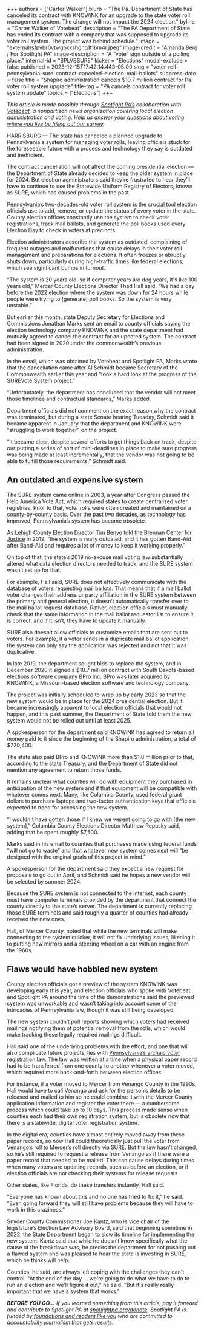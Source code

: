 +++
authors = ["Carter Walker"]
blurb = "The Pa. Department of State has canceled its contract with KNOWiNK for an upgrade to the state voter roll management system. The change will not impact the 2024 election."
byline = "Carter Walker of Votebeat"
description = "The PA Department of State has ended its contract with a company that was supposed to upgrade its voter roll system. The project was behind schedule."
image = "external/sfpvbr0vtwgbxxshghq1t1bm4r.jpeg"
image-credit = "Amanda Berg / For Spotlight PA"
image-description = "A “vote” sign outside of a polling place."
internal-id = "SPLVBSURE"
kicker = "Elections"
modal-exclude = false
published = 2023-12-15T17:42:14.443-05:00
slug = "voter-roll-pennsylvania-sure-contract-canceled-election-mail-ballots"
suppress-date = false
title = "Shapiro administration cancels $10.7 million contract for Pa. voter roll system upgrade"
title-tag = "PA cancels contract for voter roll system update"
topics = ["Elections"]
+++

<em>This article is made possible through </em><a href="https://www.spotlightpa.org/"><em>Spotlight PA’s</em></a><em> collaboration with </em><a href="https://www.votebeat.org/"><em>Votebeat</em></a><em>, a nonpartisan news organization covering local election administration and voting. </em><a href="https://www.votebeat.org/2023/11/20/election-2024-voting-access-problems-survey/"><em>Help us answer your questions about voting where you live by filling out our survey</em></a><em>.</em>

HARRISBURG — The state has canceled a planned upgrade to Pennsylvania&#39;s system for managing voter rolls, leaving officials stuck for the foreseeable future with a process and technology they say is outdated and inefficient.

The contract cancellation will not affect the coming presidential election — the Department of State already decided to keep the older system in place for 2024. But election administrators said they’re frustrated to hear they’ll have to continue to use the Statewide Uniform Registry of Electors, known as SURE, which has caused problems in the past.

Pennsylvania’s two-decades-old voter roll system is the crucial tool election officials use to add, remove, or update the status of every voter in the state. County election offices constantly use the system to check voter registrations, track mail ballots, and generate the poll books used every Election Day to check in voters at precincts.

<script src="https://www.spotlightpa.org/embed.js" async></script><div data-spl-embed-version="1" data-spl-src="https://www.spotlightpa.org/embeds/newsletter/"></div>

Election administrators describe the system as outdated, complaining of frequent outages and malfunctions that cause delays in their voter roll management and preparations for elections. It often freezes or abruptly shuts down, particularly during high-traffic times like federal elections, which see significant bumps in turnout.

“The system is 20 years old, so if computer years are dog years, it&#39;s like 100 years old,” Mercer County Elections Director Thad Hall said. “We had a day before the 2022 election where the system was down for 24 hours while people were trying to \[generate\] poll books. So the system is very unstable.”

But earlier this month, state Deputy Secretary for Elections and Commissions Jonathan Marks sent an email to county officials saying the election technology company KNOWiNK and the state department had mutually agreed to cancel the contract for an updated system. The contract had been signed in 2020 under the commonwealth’s previous administration.

In the email, which was obtained by Votebeat and Spotlight PA, Marks wrote that the cancellation came after Al Schmidt became Secretary of the Commonwealth earlier this year and “took a hard look at the progress of the SUREVote System project.”

“Unfortunately, the department has concluded that the vendor will not meet those timelines and contractual standards,” Marks added.

Department officials did not comment on the exact reason why the contract was terminated, but during a state Senate hearing Tuesday, Schmidt said it became apparent in January that the department and KNOWiNK were “struggling to work together” on the project.

“It became clear, despite several efforts to get things back on track, despite our putting a series of sort of mini-deadlines in place to make sure progress was being made at least incrementally, that the vendor was not going to be able to fulfill those requirements,” Schmidt said.

## An outdated and expensive system

The SURE system came online in 2003, a year after Congress passed the Help America Vote Act, which required states to create centralized voter registries. Prior to that, voter rolls were often created and maintained on a county-by-county basis. Over the past two decades, as technology has improved, Pennsylvania’s system has become obsolete.

As Lehigh County Election Director Tim Benyo <a href="https://www.brennancenter.org/sites/default/files/publications/2019_07_DefendingElections_Final.pdf">told the Brennan Center for Justice</a> in 2019, “the system is really outdated, and it has gotten Band-Aid after Band-Aid and requires a lot of money to keep it working properly.”

On top of that, the state’s 2019 no-excuse mail voting law substantially altered what data election directors needed to track, and the SURE system wasn’t set up for that.

For example, Hall said, SURE does not effectively communicate with the database of voters requesting mail ballots. That means that if a mail ballot voter changes their address or party affiliation in the SURE system between the primary and general election, it doesn’t automatically transfer over to the mail ballot request database. Rather, election officials must manually check that the same information in the mail ballot requestor list to ensure it is correct, and if it isn’t, they have to update it manually.

SURE also doesn’t allow officials to customize emails that are sent out to voters. For example, if a voter sends in a duplicate mail ballot application, the system can only say the application was rejected and not that it was duplicative.

In late 2019, the department sought bids to replace the system, and in December 2020 it signed a $10.7 million contract with South Dakota-based elections software company BPro Inc. BPro was later acquired by KNOWiNK, a Missouri-based election software and technology company.

The project was initially scheduled to wrap up by early 2023 so that the new system would be in place for the 2024 presidential election. But it became increasingly apparent to local election officials that would not happen, and this past summer, the Department of State told them the new system would not be rolled out until at least 2025.

A spokesperson for the department said KNOWiNK has agreed to return all money paid to it since the beginning of the Shapiro administration, a total of $720,400.

The state also paid BPro and KNOWiNK more than $1.8 million prior to that, according to the state Treasury, and the Department of State did not mention any agreement to return those funds.<br/>

It remains unclear what counties will do with equipment they purchased in anticipation of the new system and if that equipment will be compatible with whatever comes next. Many, like Columbia County, used federal grant dollars to purchase laptops and two-factor authentication keys that officials expected to need for accessing the new system.

“I wouldn&#39;t have gotten those if I knew we werent going to go with \[the new system\],” Columbia County Elections Director Matthew Repasky said, adding that he spent roughly $7,500.

Marks said in his email to counties that purchases made using federal funds “will not go to waste” and that whatever new system comes next will “be designed with the original goals of this project in mind.”

A spokesperson for the department said they expect a new request for proposals to go out in April, and Schmidt said he hopes a new vendor will be selected by summer 2024.

Because the SURE system is not connected to the internet, each county must have computer terminals provided by the department that connect the county directly to the state’s server. The department is currently replacing those SURE terminals and said roughly a quarter of counties had already received the new ones.

Hall, of Mercer County, noted that while the new terminals will make connecting to the system quicker, it will not fix underlying issues, likening it to putting new mirrors and a steering wheel on a car with an engine from the 1960s.

## Flaws would have hobbled new system

County election officials got a preview of the system KNOWiNK was developing early this year, and election officials who spoke with Votebeat and Spotlight PA around the time of the demonstrations said the previewed system was unworkable and wasn’t taking into account some of the intricacies of Pennsylvania law, though it was still being developed.

The new system couldn’t pull reports showing which voters had received mailings notifying them of potential removal from the rolls, which would make tracking these legally required mailings difficult.

Hall said one of the underlying problems with the effort, and one that will also complicate future projects, lies with <a href="https://www.votebeat.org/pennsylvania/2023/10/26/pennsylvania-election-code-voting-rules/">Pennsylvania’s archaic voter registration law</a>. The law was written at a time when a physical paper record had to be transferred from one county to another whenever a voter moved, which required more back-and-forth between election offices.

For instance, if a voter moved to Mercer from Venango County in the 1990s, Hall would have to call Venango and ask for the person’s details to be released and mailed to him so he could combine it with the Mercer County application information and register the voter there — a cumbersome process which could take up to 10 days. This process made sense when counties each had their own registration system, but is obsolete now that there is a statewide, digital voter registration system.

In the digital era, counties have almost entirely moved away from these paper records, so now Hall could theoretically just pull the voter from Venango’s roll to Mercer’s roll directly via SURE. But the law hasn’t changed, so he’s still required to request a release from Venango as if there were a paper record that needed to be mailed. This can cause delays during times when many voters are updating records, such as before an election, or if election officials are not checking their systems for release requests.

<script src="https://www.spotlightpa.org/embed.js" async></script><div data-spl-embed-version="1" data-spl-src="https://www.spotlightpa.org/embeds/donate/"></div>

Other states, like Florida, do these transfers instantly, Hall said.

“Everyone has known about this and no one has tried to fix it,” he said. “Even going forward they will still have problems because they will have to work in this craziness.”

Snyder County Commissioner Joe Kantz, who is vice chair of the legislature’s Election Law Advisory Board, said that beginning sometime in 2022, the State Department began to slow its timeline for implementing the new system. Kantz said that while he doesn’t know specifically what the cause of the breakdown was, he credits the department for not pushing out a flawed system and was pleased to hear the state is investing in SURE, which he thinks will help.

Counties, he said, are always left coping with the challenges they can&#39;t control. &#34;At the end of the day ... we&#39;re going to do what we have to do to run an election and we&#39;ll figure it out,” he said. “But it&#39;s really really important that we have a system that works.”

<strong><em>BEFORE YOU GO…</em></strong><em> If you learned something from this article, pay it forward and contribute to Spotlight PA at </em><a href="https://www.spotlightpa.org/donate"><em>spotlightpa.org/donate</em></a><em>. Spotlight PA is funded by</em><a href="https://www.spotlightpa.org/support"><em> foundations and readers like you</em></a><em> who are committed to accountability journalism that gets results.</em>

